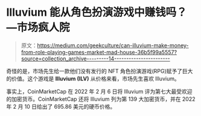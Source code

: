 # Illuvium 能从角色扮演游戏中赚钱吗？—市场疯人院

> 原文：<https://medium.com/geekculture/can-illuvium-make-money-from-role-playing-games-market-mad-house-36b5f99a5557?source=collection_archive---------14----------------------->

奇怪的是，市场先生给一款他们没有发行的 NFT 角色扮演游戏(RPG)赋予了巨大的价值。这个游戏是 **Illuvium (ILV)** 从价格来看，市场先生喜欢 Illuvium。

事实上，CoinMarketCap 在 2022 年 2 月 6 日将 Illuvium 评为第七大最受欢迎的加密货币。CoinMarketCap 还将 Illuvium 列为第 139 大加密货币，并在 2022 年 2 月 10 日给出了 695.86 美元的硬币价格。
